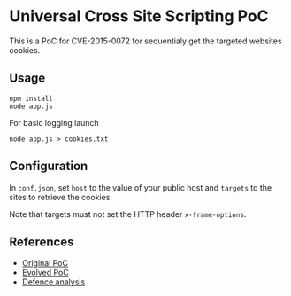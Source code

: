 # Universal Cross Site Scripting PoC

This is a PoC for CVE-2015-0072 for sequentialy get the targeted websites cookies.

## Usage

    npm install
    node app.js

For basic logging launch

    node app.js > cookies.txt

## Configuration

In `conf.json`, set `host` to the value of your public host and `targets` to
the sites to retrieve the cookies.

Note that targets must not set the HTTP header `x-frame-options`.

## References

* [Original PoC](http://www.deusen.co.uk/items/insider3show.3362009741042107/)
* [Evolved PoC](http://packetstormsecurity.com/files/130308/Microsoft-Internet-Explorer-Universal-XSS-Proof-Of-Concept.html)
* [Defence analysis](http://sijmen.ruwhof.net/weblog/427-mitigations-against-critical-universal-cross-site-scripting-vulnerability-in-fully-patched-internet-explorer-10-and-11)
